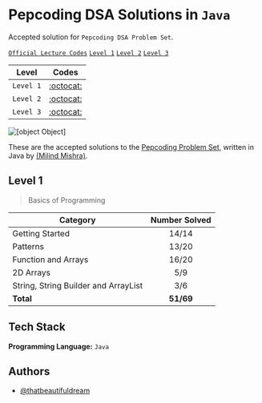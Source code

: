 # Pepcoding DSA Solutions in `Java`

Accepted solution for `Pepcoding DSA Problem Set`.

[`Official Lecture Codes`](https://github.com/rajneeshkumar146/pepcoding-Batches/tree/master/2021/FJP3/) [`Level 1`](https://www.pepcoding.com/resources/online-java-foundation) [`Level 2`](https://www.pepcoding.com/resources/data-structures-and-algorithms-in-java-levelup) [`Level 3`](https://www.pepcoding.com/resources/data-structures-and-algorithms-in-java-interview-prep)

| Level       | Codes                                                        |
| :---:       | :---:                                                        |
| `Level 1`   | [:octocat:](https://github.com/thatbeautifuldream/dsa-level1)|
| `Level 2`   | [:octocat:](https://github.com/thatbeautifuldream/dsa-level2)|
| `Level 3`   | [:octocat:](https://github.com/thatbeautifuldream/dsa-level3)|

![[object Object]](https://socialify.git.ci/thatbeautifuldream/pepcoding-dsa/image?description=1&language=1&name=1&owner=1&theme=Dark)

These are the accepted solutions to the [Pepcoding Problem Set](https://www.pepcoding.com/resources/online-java-foundation/), written in Java by [(Milind Mishra)](https://milind.bio.link).

## Level 1
> Basics of Programming

| Category              | Number Solved |
|-----------------------|:-------------:|
| Getting Started       |    14/14     |
| Patterns              |    13/20     |
| Function and Arrays   |    16/20     |
| 2D Arrays             |      5/9     |
| String, String Builder and ArrayList |     3/6     |
| **Total**             |   **51/69**  |


## Tech Stack

**Programming Language:** `Java`


## Authors

- [@thatbeautifuldream](https://www.github.com/thatbeautifuldream)
